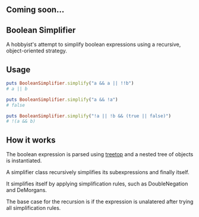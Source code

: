 ## Coming soon...

## Boolean Simplifier

A hobbyist's attempt to simplify boolean expressions using a recursive, object-oriented strategy.

## Usage

```ruby
puts BooleanSimplifier.simplify("a && a || !!b")
# a || b

puts BooleanSimplifier.simplify("a && !a")
# false

puts BooleanSimplifier.simplify("!a || !b && (true || false)")
# !(a && b)
```

## How it works

The boolean expression is parsed using [treetop](http://treetop.rubyforge.org/) and a nested tree of objects is instantiated.

A simplifier class recursively simplifies its subexpressions and finally itself.

It simplifies itself by applying simplification rules, such as DoubleNegation and DeMorgans.

The base case for the recursion is if the expression is unalatered after trying all simplification rules.
